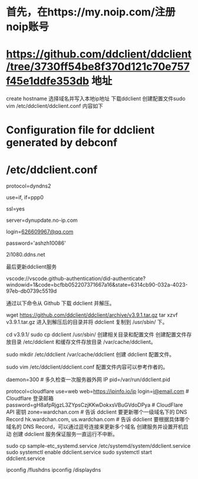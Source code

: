 # 首先，在https://my.noip.com/注册noip账号


#  https://github.com/ddclient/ddclient/tree/3730ff54be8f370d121c70e757f45e1ddfe353db  地址
create hostname 选择域名并写入本地ip地址
下载ddclient 
创建配置文件sudo vim /etc/ddclient/ddclient.conf
内容如下
# Configuration file for ddclient generated by debconf
#
# /etc/ddclient.conf

protocol=dyndns2

use=if, if=ppp0

ssl=yes

server=dynupdate.no-ip.com

login=626609967@qq.com

password='ashzh10086'

2i1080.ddns.net

最后更新ddclient服务

vscode://vscode.github-authentication/did-authenticate?windowid=1&code=bcfbb052207371667a16&state=6314cb90-032a-4023-97eb-db0739c5519d

通过以下命令从 Github 下载 ddclient 并解压。

wget https://github.com/ddclient/ddclient/archive/v3.9.1.tar.gz
tar xzvf v3.9.1.tar.gz
进入到解压后的目录并将 ddclient 复制到 /usr/sbin/ 下。

cd v3.9.1/
sudo cp ddclient /usr/sbin/
创建相关目录和配置文件
创建配置文件存放目录 /etc/ddclient 和缓存文件存放目录 /var/cache/ddclient。

sudo mkdir /etc/ddclient /var/cache/ddclient
创建 ddclient 配置文件。

sudo vim /etc/ddclient/ddclient.conf
配置文件内容可以参考作者的。

daemon=300 # 多久检查一次服务器外网 IP
pid=/var/run/ddclient.pid

protocol=cloudflare
use=web
web=https://ipinfo.io/ip
login=i@email.com # Cloudflare 登录邮箱
password=gH8afpRjgzL3ZYpsCzjKKwDokxsVBuGVdoDPya # CloudFlare API 密钥
zone=wardchan.com # 告诉 ddclient 要更新哪个一级域名下的 DNS Record
hk.wardchan.com, us.wardchan.com # 告诉 ddclient 要根据具体哪个域名的 DNS Record，可以通过逗号连接来更新多个域名
创建服务并设置开机启动
创建 ddclient 服务保证服务一直运行不中断。

sudo cp sample-etc_systemd.service /etc/systemd/system/ddclient.service
sudo systemctl enable ddclient.service
sudo systemctl start ddclient.service

ipconfig /flushdns
ipconfig /displaydns
